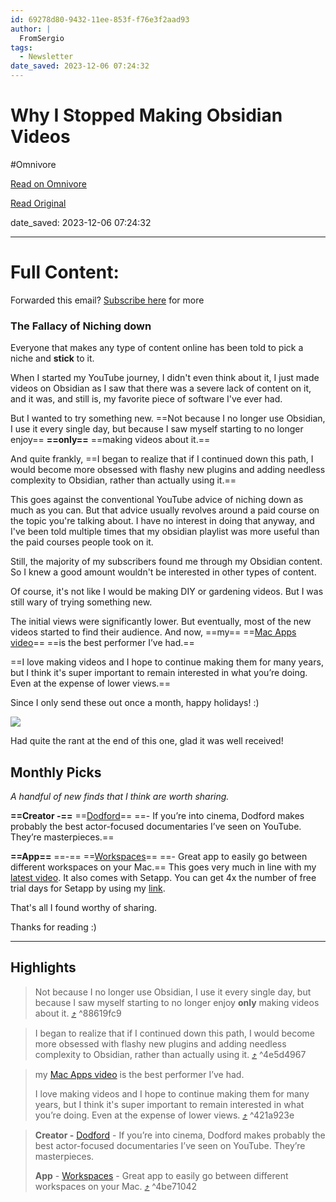 ```yaml
---
id: 69278d80-9432-11ee-853f-f76e3f2aad93
author: |
  FromSergio
tags:
  - Newsletter
date_saved: 2023-12-06 07:24:32
---
```


# Why I Stopped Making Obsidian Videos
#Omnivore

[Read on Omnivore](https://omnivore.app/me/why-i-stopped-making-obsidian-videos-18c3f16413f)

[Read Original](https://fromsergio.substack.com/p/why-i-stopped-making-obsidian-videos)

date_saved: 2023-12-06 07:24:32


--- 

# Full Content: 

Forwarded this email? [Subscribe here](https://substack.com/redirect/2/eyJlIjoiaHR0cHM6Ly9mcm9tc2VyZ2lvLnN1YnN0YWNrLmNvbS9zdWJzY3JpYmU%5FdXRtX3NvdXJjZT1lbWFpbCZ1dG1fY2FtcGFpZ249ZW1haWwtc3Vic2NyaWJlJnI9MnkycXRhJm5leHQ9aHR0cHMlM0ElMkYlMkZmcm9tc2VyZ2lvLnN1YnN0YWNrLmNvbSUyRnAlMkZ3aHktaS1zdG9wcGVkLW1ha2luZy1vYnNpZGlhbi12aWRlb3MiLCJwIjoxMzk0NjkwMjAsInMiOjEyNzEzNzAsImYiOnRydWUsInUiOjE3ODE2NzM1OCwiaWF0IjoxNzAxODY1NDY3LCJleHAiOjE3MDQ0NTc0NjcsImlzcyI6InB1Yi0wIiwic3ViIjoibGluay1yZWRpcmVjdCJ9.hyAO8jG5WbMgTSRoY-F--uVsA8AgUe8ecdLzvcy1P%5Fw?) for more

### The Fallacy of Niching down

Everyone that makes any type of content online has been told to pick a niche and **stick** to it.

When I started my YouTube journey, I didn't even think about it, I just made videos on Obsidian as I saw that there was a severe lack of content on it, and it was, and still is, my favorite piece of software I've ever had. 

But I wanted to try something new. ==Not because I no longer use Obsidian, I use it every single day, but because I saw myself starting to no longer enjoy== **==only==** ==making videos about it.== 

And quite frankly, ==I began to realize that if I continued down this path, I would become more obsessed with flashy new plugins and adding needless complexity to Obsidian, rather than actually using it.== 

This goes against the conventional YouTube advice of niching down as much as you can. But that advice usually revolves around a paid course on the topic you're talking about. I have no interest in doing that anyway, and I've been told multiple times that my obsidian playlist was more useful than the paid courses people took on it.

Still, the majority of my subscribers found me through my Obsidian content. So I knew a good amount wouldn't be interested in other types of content.

Of course, it's not like I would be making DIY or gardening videos. But I was still wary of trying something new. 

The initial views were significantly lower. But eventually, most of the new videos started to find their audience. And now, ==my== ==[Mac Apps video](https://substack.com/redirect/1ae15d9b-4159-4031-8278-e59cfc963ca0?j=eyJ1IjoiMnkycXRhIn0.nuzIT9a4BeQSNYg8gdQVbZ5ZSwrFjuJ7f2hzSpwFB-Y)== ==is the best performer I’ve had.==

==I love making videos and I hope to continue making them for many years, but I think it's super important to remain interested in what you’re doing. Even at the expense of lower views.== 

Since I only send these out once a month, happy holidays! :)

[![](https://proxy-prod.omnivore-image-cache.app/0x0,scZBLlMydwAmQt8o7Bs4p7iihuFDK6G6_SJkhzF8ylAE/https://substackcdn.com/image/youtube/w_550,c_limit/l_youtube_play_qyqt8q,w_120/PPITG-6fR5s)](https://substack.com/redirect/27154406-9aaa-4192-90e3-2bffc01d35c0?j=eyJ1IjoiMnkycXRhIn0.nuzIT9a4BeQSNYg8gdQVbZ5ZSwrFjuJ7f2hzSpwFB-Y)

Had quite the rant at the end of this one, glad it was well received!

## Monthly Picks

_A handful of new finds that I think are worth sharing._ 

**==Creator -==** ==[Dodford](https://substack.com/redirect/8b10034f-ff84-4ac5-8b8b-675dd11ddef8?j=eyJ1IjoiMnkycXRhIn0.nuzIT9a4BeQSNYg8gdQVbZ5ZSwrFjuJ7f2hzSpwFB-Y)== ==- If you’re into cinema, Dodford makes probably the best actor-focused documentaries I’ve seen on YouTube. They’re masterpieces.==

**==App==** ==-== ==[Workspaces](https://substack.com/redirect/78deb04e-4f81-4676-b656-111b00fa3107?j=eyJ1IjoiMnkycXRhIn0.nuzIT9a4BeQSNYg8gdQVbZ5ZSwrFjuJ7f2hzSpwFB-Y)== ==- Great app to easily go between different workspaces on your Mac.== This goes very much in line with my [latest video](https://substack.com/redirect/b1551af2-9f91-4d9a-924c-b375641bedeb?j=eyJ1IjoiMnkycXRhIn0.nuzIT9a4BeQSNYg8gdQVbZ5ZSwrFjuJ7f2hzSpwFB-Y). It also comes with Setapp. You can get 4x the number of free trial days for Setapp by using my [link](https://substack.com/redirect/f8168c66-7da0-45e4-a700-12f95e4be482?j=eyJ1IjoiMnkycXRhIn0.nuzIT9a4BeQSNYg8gdQVbZ5ZSwrFjuJ7f2hzSpwFB-Y).

That's all I found worthy of sharing.

Thanks for reading :)

---

## Highlights

> Not because I no longer use Obsidian, I use it every single day, but because I saw myself starting to no longer enjoy **only** making videos about it. [⤴️](https://omnivore.app/me/why-i-stopped-making-obsidian-videos-18c3f16413f#88619fc9-6b94-40cb-9e66-09529f3fe1c8)  ^88619fc9

> I began to realize that if I continued down this path, I would become more obsessed with flashy new plugins and adding needless complexity to Obsidian, rather than actually using it. [⤴️](https://omnivore.app/me/why-i-stopped-making-obsidian-videos-18c3f16413f#4e5d4967-0486-4b88-9fd7-a96e7d45d862)  ^4e5d4967

> my [Mac Apps video](https://substack.com/redirect/1ae15d9b-4159-4031-8278-e59cfc963ca0?j=eyJ1IjoiMnkycXRhIn0.nuzIT9a4BeQSNYg8gdQVbZ5ZSwrFjuJ7f2hzSpwFB-Y) is the best performer I’ve had.
> 
> I love making videos and I hope to continue making them for many years, but I think it's super important to remain interested in what you’re doing. Even at the expense of lower views. [⤴️](https://omnivore.app/me/why-i-stopped-making-obsidian-videos-18c3f16413f#421a923e-352f-4379-9d0d-cd5aa2195be2)  ^421a923e

> **Creator -** [Dodford](https://substack.com/redirect/8b10034f-ff84-4ac5-8b8b-675dd11ddef8?j=eyJ1IjoiMnkycXRhIn0.nuzIT9a4BeQSNYg8gdQVbZ5ZSwrFjuJ7f2hzSpwFB-Y) \- If you’re into cinema, Dodford makes probably the best actor-focused documentaries I’ve seen on YouTube. They’re masterpieces.
> 
> **App** \- [Workspaces](https://substack.com/redirect/78deb04e-4f81-4676-b656-111b00fa3107?j=eyJ1IjoiMnkycXRhIn0.nuzIT9a4BeQSNYg8gdQVbZ5ZSwrFjuJ7f2hzSpwFB-Y) \- Great app to easily go between different workspaces on your Mac. [⤴️](https://omnivore.app/me/why-i-stopped-making-obsidian-videos-18c3f16413f#4be71042-14a9-43d5-a21a-b10d136cd2e2)  ^4be71042

